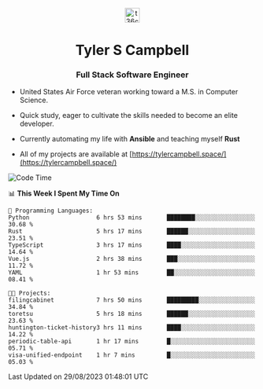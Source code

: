 <p align="center">
<a href="https://www.linkedin.com/in/t36campbell" target="blank"><img align="center" src="https://ik.imagekit.io/t36campbell/Portfolio/linkedin.png.original_m8bbGgPh6.png" alt="t36campbell" height="30" width="30" /></a>
</p>
<h1 align="center">Tyler S Campbell</h1>
<h3 align="center">Full Stack Software Engineer</h3>

* United States Air Force veteran working toward a M.S. in Computer Science.

* Quick study, eager to cultivate the skills needed to become an elite developer.

* Currently automating my life with **Ansible** and teaching myself **Rust**

* All of my projects are available at [https://tylercampbell.space/](https://tylercampbell.space/)

<!--START_SECTION:waka-->
![Code Time](http://img.shields.io/badge/Code%20Time-2%2C745%20hrs%202%20mins-blue)

📊 **This Week I Spent My Time On** 

```text
💬 Programming Languages: 
Python                   6 hrs 53 mins       ████████░░░░░░░░░░░░░░░░░   30.68 % 
Rust                     5 hrs 17 mins       ██████░░░░░░░░░░░░░░░░░░░   23.51 % 
TypeScript               3 hrs 17 mins       ████░░░░░░░░░░░░░░░░░░░░░   14.64 % 
Vue.js                   2 hrs 38 mins       ███░░░░░░░░░░░░░░░░░░░░░░   11.72 % 
YAML                     1 hr 53 mins        ██░░░░░░░░░░░░░░░░░░░░░░░   08.41 % 

🐱‍💻 Projects: 
filingcabinet            7 hrs 50 mins       █████████░░░░░░░░░░░░░░░░   34.84 % 
toretsu                  5 hrs 18 mins       ██████░░░░░░░░░░░░░░░░░░░   23.63 % 
huntington-ticket-history3 hrs 11 mins       ████░░░░░░░░░░░░░░░░░░░░░   14.22 % 
periodic-table-api       1 hr 17 mins        █░░░░░░░░░░░░░░░░░░░░░░░░   05.71 % 
visa-unified-endpoint    1 hr 7 mins         █░░░░░░░░░░░░░░░░░░░░░░░░   05.03 % 
```


 Last Updated on 29/08/2023 01:48:01 UTC
<!--END_SECTION:waka-->
